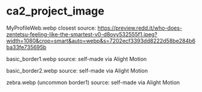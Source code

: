 # ca2_project_image

MyProfileWeb.webp
closest source: https://preview.redd.it/who-does-zentetsu-feeling-like-the-smartest-v0-d8ovy532555f1.jpeg?width=1080&crop=smart&auto=webp&s=7202ecf3393dd8222d58be284b6ba33fe735695b

basic_border1.webp
source: self-made via Alight Motion

basic_border2.webp
source: self-made via Alight Motion

zebra.webp (uncommon border1)
source: self-made via Alight Motion
